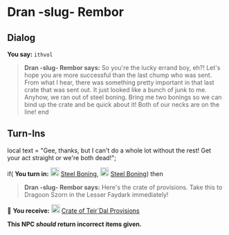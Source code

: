# Dran -slug- Rembor



## Dialog

**You say:** `ithvol`



>**Dran -slug- Rembor says:** So you're the lucky errand boy, eh?! Let's hope you are more successful than the last chump who was sent. From what I hear, there was something pretty important in that last crate that was sent out. It just looked like a bunch of junk to me. Anyhow, we ran out of steel boning. Bring me two bonings so we can bind up the crate and be quick about it! Both of our necks are on the line!
end

## Turn-Ins



local text = "Gee, thanks, but I can't do a whole lot without the rest! Get your act straight or we're both dead!";



if( **You turn in:** <img style="background:url(/static/icons/blank_slot.gif);width:20px;height:20px;" src="/static/icons/item_1034.png" alt="" /> <a
                                href="/item/12073" data-url="12073" class="tooltip-link link">Steel Boning</a>, <img style="background:url(/static/icons/blank_slot.gif);width:20px;height:20px;" src="/static/icons/item_1034.png" alt="" /> <a
                                href="/item/12073" data-url="12073" class="tooltip-link link">Steel Boning</a>) then


>**Dran -slug- Rembor says:** Here's the crate of provisions. Take this to Dragoon Szorn in the Lesser Faydark immediately!


 &#127873; **You receive:**  <img style="background:url(/static/icons/blank_slot.gif);width:20px;height:20px;" src="/static/icons/item_608.png" alt="" /> <a
                                href="/item/19030" data-url="19030" class="tooltip-link link">Crate of Teir\`Dal Provisions</a> 

 

**This NPC *should* return incorrect items given.**





